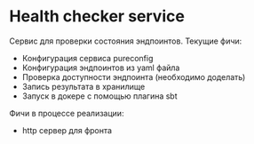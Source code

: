 # Health checker service

Сервис для проверки состояния эндпоинтов. 
Текущие фичи:
 - Конфигурация сервиса pureconfig
 - Конфигурация эндпоинтов из yaml файла
 - Проверка доступности эндпоинта (необходимо доделать)
 - Запись результата в хранилище
 - Запуск в докере с помощью плагина sbt 

Фичи в процессе реализации:
 - http сервер для фронта
